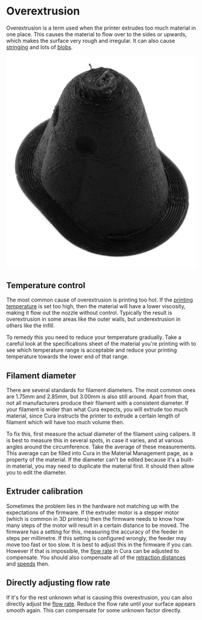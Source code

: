 Overextrusion
====
Overextrusion is a term used when the printer extrudes too much material in one place. This causes the material to flow over to the sides or upwards, which makes the surface very rough and irregular. It can also cause [stringing](stringing.md) and lots of [blobs](blobs.md).

![Massive overextrusion occurred in this print](images/overextrusion.jpg)

Temperature control
----
The most common cause of overextrusion is printing too hot. If the [printing temperature](material_print_temperature.md) is set too high, then the material will have a lower viscosity, making it flow out the nozzle without control. Typically the result is overextrusion in some areas like the outer walls, but underextrusion in others like the infill.

To remedy this you need to reduce your temperature gradually. Take a careful look at the specifications sheet of the material you're printing with to see which temperature range is acceptable and reduce your printing temperature towards the lower end of that range.

Filament diameter
----
There are several standards for filament diameters. The most common ones are 1.75mm and 2.85mm, but 3.00mm is also still around. Apart from that, not all manufacturers produce their filament with a consistent diameter. If your filament is wider than what Cura expects, you will extrude too much material, since Cura instructs the printer to extrude a certain length of filament which will have too much volume then.

To fix this, first measure the actual diameter of the filament using calipers. It is best to measure this in several spots, in case it varies, and at various angles around the circumference. Take the average of these measurements. This average can be filled into Cura in the Material Management page, as a property of the material. If the diameter can't be edited because it's a built-in material, you may need to duplicate the material first. It should then allow you to edit the diameter.

Extruder calibration
----
Sometimes the problem lies in the hardware not matching up with the expectations of the firmware. If the extruder motor is a stepper motor (which is common in 3D printers) then the firmware needs to know how many steps of the motor will result in a certain distance to be moved. The firmware has a setting for this, measuring the accuracy of the feeder in steps per millimetre. If this setting is configured wrongly, the feeder may move too fast or too slow. It is best to adjust this in the firmware if you can. However if that is impossible, the [flow rate](material_flow.md) in Cura can be adjusted to compensate. You should also compensate all of the [retraction distances](retraction_amount.md) and [speeds](retraction_speed.md) then.

<!--if cura_version<5.0:
Overlapping walls
----
Cura would normally just draw the contours of the print with a certain line width. If the walls come close together in certain places of your print, this would lead to overlapping lines. These lines become thick and produce blobs because it may put up to twice as much material as necessary there. Where there is a lot of overlap, the second line will be prevented from extruding, and so the pressure inside the nozzle chamber rises until it is expunged and produces a blob.

This can be prevented by enabling the [compensation for overlapping walls](travel_compensate_overlapping_walls_enabled.md). The extrusion of the second line will be reduced such that it extrudes just as much material as necessary to fill up the remaining space of the wall, which prevents overextrusion.

If the walls are overlapping due to the [Outer Wall Inset](wall_0_inset.md), you can try reducing that inset to prevent overextrusion. You can also try printing the [outer wall first](outer_inset_first.md). The excess material will then get pushed towards the inside of the model, where it is invisible.-->

Directly adjusting flow rate
----
If it's for the rest unknown what is causing this overextrusion, you can also directly adjust the [flow rate](material_flow.md). Reduce the flow rate until your surface appears smooth again. This can compensate for some unknown factor directly.